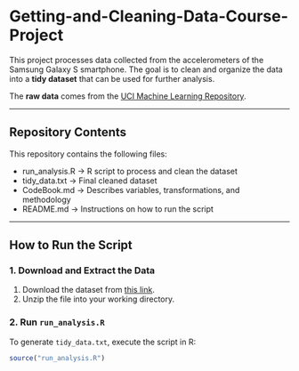# Getting-and-Cleaning-Data-Course-Project
This project processes data collected from the accelerometers of the Samsung Galaxy S smartphone. The goal is to clean and organize the data into a **tidy dataset** that can be used for further analysis.

The **raw data** comes from the [UCI Machine Learning Repository](http://archive.ics.uci.edu/ml/datasets/Human+Activity+Recognition+Using+Smartphones).

---

## **Repository Contents**  
This repository contains the following files:  

- run_analysis.R → R script to process and clean the dataset  
- tidy_data.txt → Final cleaned dataset  
- CodeBook.md → Describes variables, transformations, and methodology  
- README.md → Instructions on how to run the script  

---

## **How to Run the Script**  
### **1. Download and Extract the Data**  
1. Download the dataset from [this link](https://d396qusza40orc.cloudfront.net/getdata%2Fprojectfiles%2FUCI%20HAR%20Dataset.zip).  
2. Unzip the file into your working directory.  

### **2. Run `run_analysis.R`**  
To generate `tidy_data.txt`, execute the script in R:

```r
source("run_analysis.R")
